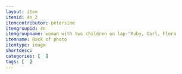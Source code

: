 ```yaml
---
layout: item
itemid: 4n_2
itemcontributor: petersime
itemgroupid: 4n
itemgroupname: woman with two children on lap-"Ruby, Carl, Flora
itemname: Back of photo
itemtype: image
shortdesc: 
categories: [  ]
tags: [  ]
---
```







